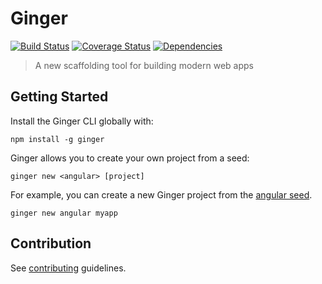 # Ginger

[![Build Status](https://travis-ci.org/gingerjs/ginger.svg?branch=master)](https://travis-ci.org/gingerjs/ginger)
[![Coverage Status](https://coveralls.io/repos/gingerjs/ginger/badge.svg?branch=master&service=github)](https://coveralls.io/github/gingerjs/ginger?branch=master)
[![Dependencies](https://david-dm.org/gingerjs/ginger.svg)](https://david-dm.org/gingerjs/ginger)

> A new scaffolding tool for building modern web apps

## Getting Started

Install the Ginger CLI globally with:

```
npm install -g ginger
```

Ginger allows you to create your own project from a seed:

```
ginger new <angular> [project]
```

For example, you can create a new Ginger project from the [angular seed][angularseed].

```
ginger new angular myapp
```

## Contribution

See [contributing][contributing] guidelines.


[contributing]: CONTRIBUTING.md
[angularseed]:  /gingerjs/seed-angular
